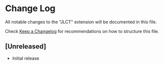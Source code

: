# Change Log

All notable changes to the "JLCT" extension will be documented in this file.

Check [Keep a Changelog](http://keepachangelog.com/) for recommendations on how to structure this file.

## [Unreleased]

- Initial release
